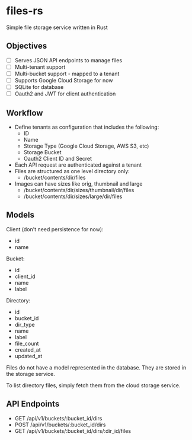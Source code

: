 # files-rs

Simple file storage service written in Rust

## Objectives

- [ ] Serves JSON API endpoints to manage files
- [ ] Multi-tenant support
- [ ] Multi-bucket support - mapped to a tenant
- [ ] Supports Google Cloud Storage for now
- [ ] SQLite for database
- [ ] Oauth2 and JWT for client authentication

## Workflow

- Define tenants as configuration that includes the following:
  - ID
  - Name
  - Storage Type (Google Cloud Storage, AWS S3, etc)
  - Storage Bucket
  - Oauth2 Client ID and Secret
- Each API request are authenticated against a tenant
- Files are structured as one level directory only:
  - /bucket/contents/dir/files
- Images can have sizes like orig, thumbnail and large
  - /bucket/contents/dir/sizes/thumbnail/dir/files
  - /bucket/contents/dir/sizes/large/dir/files

## Models

Client (don't need persistence for now):
- id
- name

Bucket:
- id
- client_id
- name
- label

Directory:
- id
- bucket_id
- dir_type
- name
- label
- file_count
- created_at
- updated_at

Files do not have a model represented in the database. They are stored in the storage service.

To list directory files, simply fetch them from the cloud storage service.

## API Endpoints

- GET /api/v1/buckets/:bucket_id/dirs
- POST /api/v1/buckets/:bucket_id/dirs
- GET /api/v1/buckets/:bucket_id/dirs/:dir_id/files

